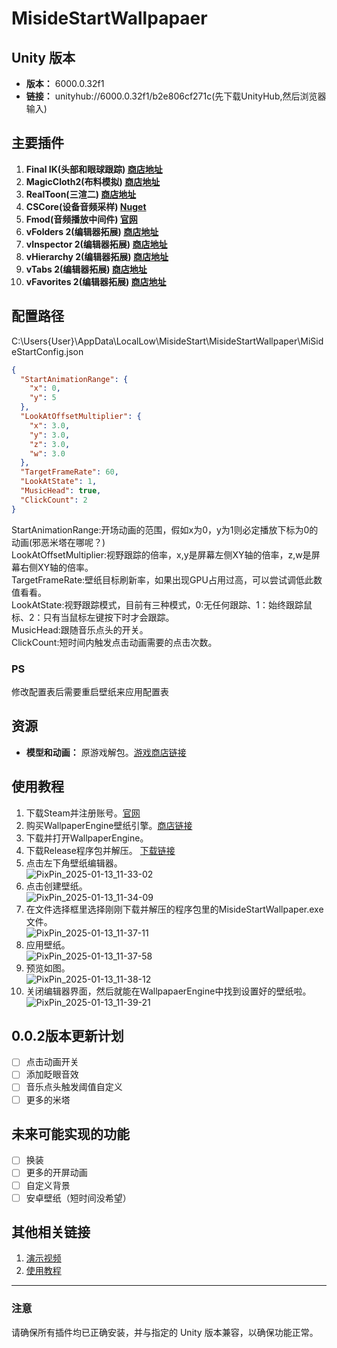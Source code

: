# MisideStartWallpapaer

## Unity 版本
- **版本：** 6000.0.32f1  
- **链接：** unityhub://6000.0.32f1/b2e806cf271c(先下载UnityHub,然后浏览器输入)

## 主要插件
1. **Final IK(头部和眼球跟踪)  [商店地址](https://assetstore.unity.com/packages/tools/animation/final-ik-14290)**
2. **MagicCloth2(布料模拟)  [商店地址](https://assetstore.unity.com/packages/tools/physics/magica-cloth-2-242307)**
3. **RealToon(三渲二)  [商店地址](https://assetstore.unity.com/packages/vfx/shaders/realtoon-pro-anime-toon-shader-65518)**
4. **CSCore(设备音频采样)  [Nuget](https://www.nuget.org/packages/CSCode)**
5. **Fmod(音频播放中间件) [官网](https://www.fmod.com/)**
6. **vFolders 2(编辑器拓展) [商店地址](https://assetstore.unity.com/packages/tools/utilities/vfolders-2-255470)**
7. **vInspector 2(编辑器拓展) [商店地址](https://assetstore.unity.com/packages/tools/utilities/vinspector-2-252297)**
8. **vHierarchy 2(编辑器拓展) [商店地址](https://assetstore.unity.com/packages/tools/utilities/vhierarchy-2-251320)**
9. **vTabs 2(编辑器拓展) [商店地址](https://assetstore.unity.com/packages/tools/utilities/vtabs-2-253396)**
10. **vFavorites 2(编辑器拓展) [商店地址](https://assetstore.unity.com/packages/tools/utilities/vfavorites-2-263643)**

## 配置路径
C:\Users\{User}\AppData\LocalLow\MisideStart\MisideStartWallpaper\MiSideStartConfig.json
```json
{
  "StartAnimationRange": {
    "x": 0,
    "y": 5
  },
  "LookAtOffsetMultiplier": {
    "x": 3.0,
    "y": 3.0,
    "z": 3.0,
    "w": 3.0
  },
  "TargetFrameRate": 60,
  "LookAtState": 1,
  "MusicHead": true,
  "ClickCount": 2
}
```
StartAnimationRange:开场动画的范围，假如x为0，y为1则必定播放下标为0的动画(邪恶米塔在哪呢？)
<br>LookAtOffsetMultiplier:视野跟踪的倍率，x,y是屏幕左侧XY轴的倍率，z,w是屏幕右侧XY轴的倍率。
<br>TargetFrameRate:壁纸目标刷新率，如果出现GPU占用过高，可以尝试调低此数值看看。
<br>LookAtState:视野跟踪模式，目前有三种模式，0:无任何跟踪、1：始终跟踪鼠标、2：只有当鼠标左键按下时才会跟踪。
<br>MusicHead:跟随音乐点头的开关。
<br>ClickCount:短时间内触发点击动画需要的点击次数。
### PS
修改配置表后需要重启壁纸来应用配置表


## 资源
- **模型和动画：** 原游戏解包。[游戏商店链接](https://store.steampowered.com/app/2527500/_MiSide/)

## 使用教程
1. 下载Steam并注册账号。[官网](https://store.steampowered.com/)
2. 购买WallpaperEngine壁纸引擎。[商店链接](https://store.steampowered.com/app/431960/Wallpaper_Engine/)
3. 下载并打开WallpaperEngine。
4. 下载Release程序包并解压。 [下载链接](https://github.com/TouMingQAQ/MisideStartWallpaper/releases/download/0.0.1/MisideStartWallpapaer.zip)
5. 点击左下角壁纸编辑器。 <br>![PixPin_2025-01-13_11-33-02](https://github.com/user-attachments/assets/5647d193-f797-4f00-99f3-e50e36d42dd5)
6. 点击创建壁纸。<br>![PixPin_2025-01-13_11-34-09](https://github.com/user-attachments/assets/cceca657-4196-416b-a0cb-2a200def1c67)
7. 在文件选择框里选择刚刚下载并解压的程序包里的MisideStartWallpaper.exe文件。<br>![PixPin_2025-01-13_11-37-11](https://github.com/user-attachments/assets/3f079cbc-5c80-4591-a0c1-26ebb0e82962)
8. 应用壁纸。<br>![PixPin_2025-01-13_11-37-58](https://github.com/user-attachments/assets/9e254048-0ef8-4dcc-b1e2-05cede487dee)
9. 预览如图。<br>![PixPin_2025-01-13_11-38-12](https://github.com/user-attachments/assets/4fcbdefa-d5b5-410d-a17d-e3a19e50c089)
10. 关闭编辑器界面，然后就能在WallpapaerEngine中找到设置好的壁纸啦。<br>![PixPin_2025-01-13_11-39-21](https://github.com/user-attachments/assets/bea5f994-9676-4678-a0e5-ef4c993f1e08)

## 0.0.2版本更新计划
- [ ] 点击动画开关
- [ ] 添加眨眼音效
- [ ] 音乐点头触发阈值自定义
- [ ] 更多的米塔

## 未来可能实现的功能
- [ ] 换装
- [ ] 更多的开屏动画
- [ ] 自定义背景
- [ ] 安卓壁纸（短时间没希望）

## 其他相关链接
1. [演示视频](https://www.bilibili.com/video/BV1XZcNeaEsd/)
2. [使用教程](https://www.bilibili.com/video/BV1qJc1eDEiU/)
---

### 注意
请确保所有插件均已正确安装，并与指定的 Unity 版本兼容，以确保功能正常。
